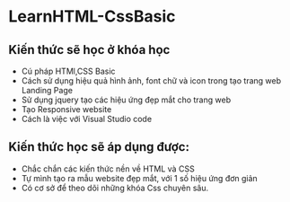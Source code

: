 # LearnHTML-CssBasic
## Kiến thức sẽ học ở khóa học
- Cú pháp HTMl,CSS Basic
- Cách sử dụng hiệu quả hình ảnh, font chữ và icon trong tạo trang web Landing Page
- Sử dụng jquery tạo các hiệu ứng đẹp mắt cho trang web
- Tạo Responsive website
- Cách là việc với Visual Studio code
## Kiến thức học sẽ áp dụng được:
- Chắc chắn các kiến thức nền về HTML và CSS
- Tự mình tạo ra mẫu website đẹp mắt, với 1 số hiệu ứng đơn giản 
- Có cơ sở để theo dõi những khóa Css chuyên sâu.